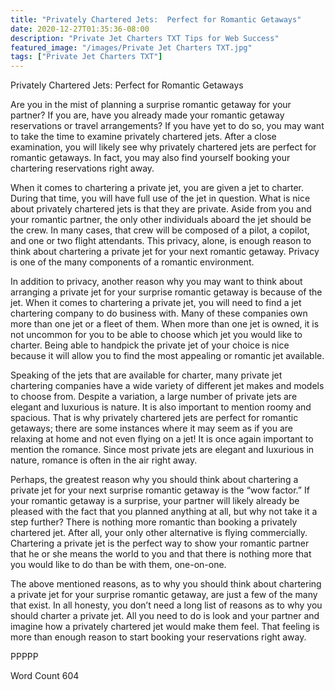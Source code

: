 ```yaml
---
title: "Privately Chartered Jets:  Perfect for Romantic Getaways"
date: 2020-12-27T01:35:36-08:00
description: "Private Jet Charters TXT Tips for Web Success"
featured_image: "/images/Private Jet Charters TXT.jpg"
tags: ["Private Jet Charters TXT"]
---
```


Privately Chartered Jets:  Perfect for Romantic Getaways

Are you in the mist of planning a surprise romantic getaway for your partner?  If you are, have you already made your romantic getaway reservations or travel arrangements?  If you have yet to do so, you may want to take the time to examine privately chartered jets. After a close examination, you will likely see why privately chartered jets are perfect for romantic getaways. In fact, you may also find yourself booking your chartering reservations right away.

When it comes to chartering a private jet, you are given a jet to charter.  During that time, you will have full use of the jet in question.  What is nice about privately chartered jets is that they are private.  Aside from you and your romantic partner, the only other individuals aboard the jet should be the crew.  In many cases, that crew will be composed of a pilot, a copilot, and one or two flight attendants.  This privacy, alone, is enough reason to think about chartering a private jet for your next romantic getaway.  Privacy is one of the many components of a romantic environment.

In addition to privacy, another reason why you may want to think about arranging a private jet for your surprise romantic getaway is because of the jet.  When it comes to chartering a private jet, you will need to find a jet chartering company to do business with.  Many of these companies own more than one jet or a fleet of them.  When more than one jet is owned, it is not uncommon for you to be able to choose which jet you would like to charter.  Being able to handpick the private jet of your choice is nice because it will allow you to find the most appealing or romantic jet available.

Speaking of the jets that are available for charter, many private jet chartering companies have a wide variety of different jet makes and models to choose from.  Despite a variation, a large number of private jets are elegant and luxurious is nature.  It is also important to mention roomy and spacious.  That is why privately chartered jets are perfect for romantic getaways; there are some instances where it may seem as if you are relaxing at home and not even flying on a jet!  It is once again important to mention the romance.  Since most private jets are elegant and luxurious in nature, romance is often in the air right away.

Perhaps, the greatest reason why you should think about chartering a private jet for your next surprise romantic getaway is the “wow factor.”  If your romantic getaway is a surprise, your partner will likely already be pleased with the fact that you planned anything at all, but why not take it a step further?  There is nothing more romantic than booking a privately chartered jet.  After all, your only other alternative is flying commercially.  Chartering a private jet is the perfect way to show your romantic partner that he or she means the world to you and that there is nothing more that you would like to do than be with them, one-on-one.  

The above mentioned reasons, as to why you should think about chartering a private jet for your surprise romantic getaway, are just a few of the many that exist.  In all honesty, you don’t need a long list of reasons as to why you should charter a private jet.  All you need to do is look and your partner and imagine how a privately chartered jet would make them feel. That feeling is more than enough reason to start booking your reservations right away.

PPPPP

Word Count 604

